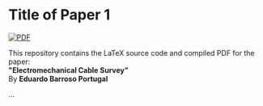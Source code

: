 # Title of Paper 1

[![PDF](https://img.shields.io/badge/View-PDF-red)](output/main.pdf)

This repository contains the LaTeX source code and compiled PDF for the paper:  
**"Electromechanical Cable Survey"**  
By **Eduardo Barroso Portugal**

...



